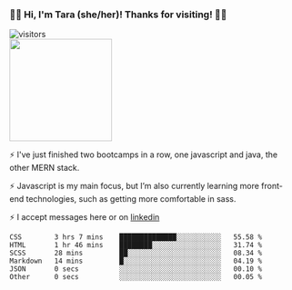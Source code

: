 ### 👋🏾 Hi, I'm Tara (she/her)! Thanks for visiting! 👋🏾
![visitors](https://visitor-badge.glitch.me/badge?page_id=qualmless)
<BR>
<img height="180em" src="https://github-readme-stats.vercel.app/api?username=qualmless&show_icons=true&hide_border=true&&count_private=true&include_all_commits=true" />

⚡️ I've just finished two bootcamps in a row, one javascript and java, the other MERN stack. 

⚡️ Javascript is my main focus, but I’m also currently learning more front-end technologies, such as getting more comfortable in sass. 

⚡️ I accept messages here or on <a href="https://www.linkedin.com/in/tarajdunmore/">linkedin</a>

<!--START_SECTION:waka-->

```text
CSS        3 hrs 7 mins    ██████████████░░░░░░░░░░░   55.58 %
HTML       1 hr 46 mins    ████████░░░░░░░░░░░░░░░░░   31.74 %
SCSS       28 mins         ██░░░░░░░░░░░░░░░░░░░░░░░   08.34 %
Markdown   14 mins         █░░░░░░░░░░░░░░░░░░░░░░░░   04.19 %
JSON       0 secs          ░░░░░░░░░░░░░░░░░░░░░░░░░   00.10 %
Other      0 secs          ░░░░░░░░░░░░░░░░░░░░░░░░░   00.05 %
```

<!--END_SECTION:waka-->

<!--
**qualmless/qualmless** is a ✨ _special_ ✨ repository because its `README.md` (this file) appears on your GitHub profile.

Here are some ideas to get you started:
- 🔭 I’m currently working on ...
- 👯 I’m looking to collaborate on ...
- 🤔 I’m looking for help with ...
- 💬 Ask me about ...
- 📫 How to reach me: ...
- ⚡ Fun fact: ...
-->
